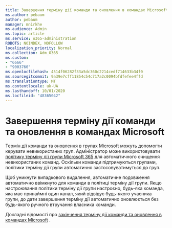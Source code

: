 ```yaml
---
title: Завершення терміну дії команди та оновлення в командах Microsoft
ms.author: pebaum
author: pebaum
manager: mnirkhe
ms.audience: Admin
ms.topic: article
ms.service: o365-administration
ROBOTS: NOINDEX, NOFOLLOW
localization_priority: Normal
ms.collection: Adm_O365
ms.custom:
- "6666"
- "9003760"
ms.openlocfilehash: 4514f06282f33a5dc360c2214cedf714633b34f0
ms.sourcegitcommit: 9a39e7cff11854c54c717a2c0094bfdfefee4ffd
ms.translationtype: MT
ms.contentlocale: uk-UA
ms.lasthandoff: 10/01/2020
ms.locfileid: "48365042"
---
```

# <a name="team-expiration-and-renewal-in-microsoft-teams"></a>Завершення терміну дії команди та оновлення в командах Microsoft

Термін дії команди та оновлення в групах Microsoft можуть допомогти керувати невикористаних груп. Адміністратор може використовувати  [політику терміну дії групи Microsoft 365](https://docs.microsoft.com/microsoft-365/admin/create-groups/office-365-groups-expiration-policy)  для автоматичного очищення невикористаних команд. Оскільки команди підтримуються групами, політики терміну дії групи автоматично застосовуватимуться до груп.

Щоб уникнути випадкового видалення, автоматичне подовження автоматично ввімкнуто для команди в політиці терміну дії групи. Якщо настроювання політики терміну дії групи настроєно, будь-яка команда, яка має принаймні один канал, який відвідує будь-якого учасника групи, до дати завершення терміну дії автоматично оновлюється без будь-якого ручного втручання власника команди.  

Докладні відомості про  [закінчення терміну дії команди та оновлення в командах Microsoft](https://docs.microsoft.com/microsoftteams/team-expiration-renewal)  .
